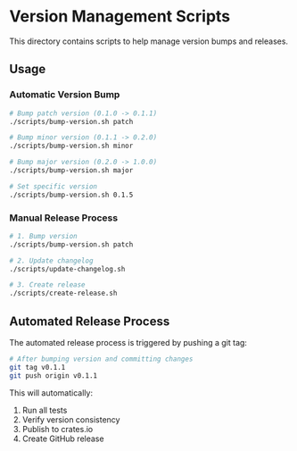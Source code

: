 # Version Management Scripts

This directory contains scripts to help manage version bumps and releases.

## Usage

### Automatic Version Bump
```bash
# Bump patch version (0.1.0 -> 0.1.1)
./scripts/bump-version.sh patch

# Bump minor version (0.1.1 -> 0.2.0)
./scripts/bump-version.sh minor

# Bump major version (0.2.0 -> 1.0.0)
./scripts/bump-version.sh major

# Set specific version
./scripts/bump-version.sh 0.1.5
```

### Manual Release Process
```bash
# 1. Bump version
./scripts/bump-version.sh patch

# 2. Update changelog
./scripts/update-changelog.sh

# 3. Create release
./scripts/create-release.sh
```

## Automated Release Process

The automated release process is triggered by pushing a git tag:

```bash
# After bumping version and committing changes
git tag v0.1.1
git push origin v0.1.1
```

This will automatically:
1. Run all tests
2. Verify version consistency
3. Publish to crates.io
4. Create GitHub release
